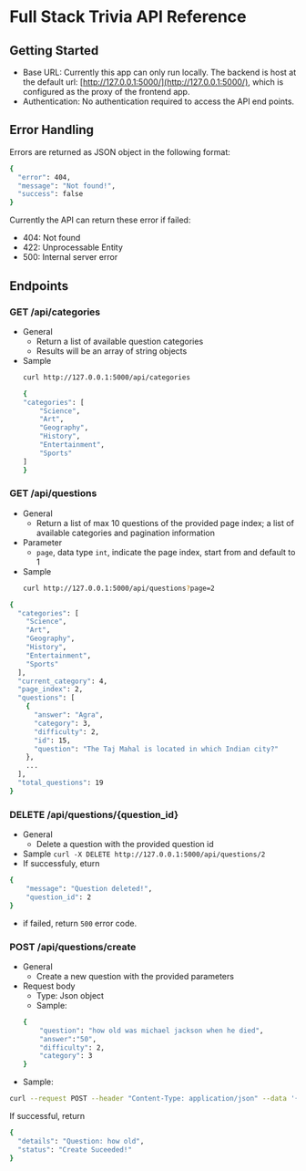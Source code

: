 # Full Stack Trivia API Reference 

## Getting Started
* Base URL: Currently this app can only run locally. The backend is host at the default url: [http://127.0.0.1:5000/](http://127.0.0.1:5000/), which is configured as the proxy of the frontend app.
* Authentication: No authentication required to access the API end points.

## Error Handling
Errors are returned as JSON object in the following format: 
```bash
{
  "error": 404, 
  "message": "Not found!", 
  "success": false
}
```
Currently the API can return these error if failed: 
* 404: Not found
* 422: Unprocessable Entity
* 500: Internal server error


## Endpoints

### GET /api/categories 
* General
    - Return a list of available question categories
    - Results will be an array of string objects
* Sample 
    ```bash
    curl http://127.0.0.1:5000/api/categories
    ```
    ```bash 
    {
    "categories": [
        "Science", 
        "Art", 
        "Geography", 
        "History", 
        "Entertainment", 
        "Sports"
    ]
    }
    ```

### GET /api/questions
* General
    - Return a list of max 10 questions of the provided page index; a list of available categories and pagination information
* Parameter
    - ``` page ```, data type ``` int ```, indicate the page index, start from and default to 1
* Sample
    ```bash 
    curl http://127.0.0.1:5000/api/questions?page=2
    ```
```bash
{
  "categories": [
    "Science", 
    "Art", 
    "Geography", 
    "History", 
    "Entertainment", 
    "Sports"
  ], 
  "current_category": 4, 
  "page_index": 2, 
  "questions": [
    {
      "answer": "Agra", 
      "category": 3, 
      "difficulty": 2, 
      "id": 15, 
      "question": "The Taj Mahal is located in which Indian city?"
    }, 
    ...
  ], 
  "total_questions": 19
}
```

### DELETE /api/questions/{question_id}


* General
    - Delete a question with the provided question id
* Sample
    ```curl -X DELETE http://127.0.0.1:5000/api/questions/2 ```
* If successfuly, eturn
```bash
{
    "message": "Question deleted!",
    "question_id": 2
}
```
* if failed, return ``` 500 ``` error code.

### POST /api/questions/create

* General
    - Create a new question with the provided parameters
* Request body
    - Type: Json object
    - Sample: 
    ```bash 
    {
        "question": "how old was michael jackson when he died",
        "answer":"50",
        "difficulty": 2, 
        "category": 3
    } 
    ``` 
* Sample: 
```bash
curl --request POST --header "Content-Type: application/json" --data '{"question":"how old", "answer":"50", "difficulty":2, "category":3}' http://127.0.0.1:5000/api/questions/create
```
If successful, return
```bash
{
  "details": "Question: how old", 
  "status": "Create Suceeded!"
}
```

